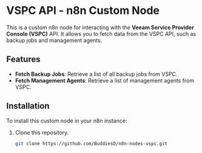# VSPC API - n8n Custom Node

This is a custom n8n node for interacting with the **Veeam Service Provider Console (VSPC)** API. It allows you to fetch data from the VSPC API, such as backup jobs and management agents.

## Features

- **Fetch Backup Jobs**: Retrieve a list of all backup jobs from VSPC.
- **Fetch Management Agents**: Retrieve a list of management agents from VSPC.

## Installation

To install this custom node in your n8n instance:

1. Clone this repository.
   ```bash
   git clone https://github.com/BuddiesD/n8n-nodes-vspc.git
